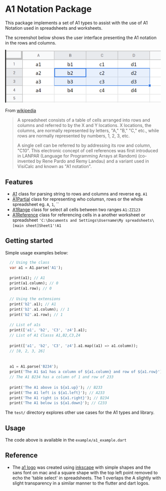 # A1 Notation Package

This package implements a set of A1 types to assist with the use of A1 Notation used in spreadsheets and worksheets. 

The screenshot below shows the user interface presenting the A1 notation in the rows and columns.

![A1 Spreadsheet User Interface](https://raw.githubusercontent.com/sjhorn/a1/main/assets/worksheet.png)

From [wikipedia](https://en.wikipedia.org/wiki/Spreadsheet#) 

> A spreadsheet consists of a table of cells arranged into rows and columns and referred to by the X and Y locations. X locations, the columns, are normally represented by letters, "A," "B," "C," etc., while rows are normally represented by numbers, 1, 2, 3, etc. 
>
> A single cell can be referred to by addressing its row and column, "C10". This electronic concept of cell references was first introduced in LANPAR (Language for Programming Arrays at Random) (co-invented by Rene Pardo and Remy Landau) and a variant used in VisiCalc and known as "A1 notation".

## Features

 - [A1](a1/A1-class.html) class for parsing string to rows and columns and reverse eg. `A1`
 - [A1Partial](a1/A1Partial-class.html) class for representing who columsn, rows or the whole spreadsheet eg. `A`, `1`, ``
 - [A1Range](a1/A1Range-class.html) class for select all cells between two ranges `A1:ZZ123`
 - [A1Reference](a1/A1Reference-class.html) class for referencing cells in a another worksheet or spreadsheet `'C:\Documents and Settings\Username\My spreadsheets\[main sheet]Sheet1'!A1`

## Getting started

Simple usage examples below:

```dart
  // Using the class
  var a1 = A1.parse('A1');

  print(a1); // A1
  print(a1.column); // 0
  print(a1.row); // 0

  // Using the extensions
  print('b2'.a1); // A1
  print('b2'.a1.column); // 1
  print('b2'.a1.row); // 1

  // List of a1s
  print(['a1', 'b2', 'C3', 'z4'].a1); 
  // List of A1 Classs A1,B2,C3,Z4

  print(['a1', 'b2', 'C3', 'z4'].a1.map((a1) => a1.column));
  // [0, 2, 3, 26]


  a1 = A1.parse('B234');
  print('The A1 $a1 has a column of ${a1.column} and row of ${a1.row}');
  // The A1 B234 has a column of 1 and row of 233

  print('The A1 above is ${a1.up}'); // B233
  print('The A1 left is ${a1.left}'); // A233
  print('The A1 right is ${a1.right}'); // B234
  print('The A1 below is ${a1.down}'); // C233

```
The `test/` directory explores other use cases for the A1 types and library.

## Usage

The code above is available in the `example/a1_example.dart`

## Reference

* The [a1 logo](https://raw.githubusercontent.com/sjhorn/a1/main/assets/a1.svg) was created using [inkscape](https://inkscape.org/) with simple shapes and the sans font on mac and a square shape with the top left point removed to echo the 'table select' in spreadsheets. The 1 overlaps the A slightly with slight transparency in a similar manner to the flutter and dart logos.